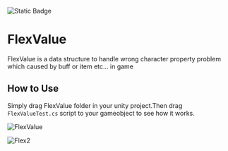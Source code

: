 ![Static Badge](https://img.shields.io/badge/Unity-brightgreen)
# FlexValue
FlexValue is a data structure to handle wrong character property problem which caused by buff or item  etc... in game
## How to Use
Simply drag FlexValue folder in your unity project.Then drag ` FlexValueTest.cs ` script to your gameobject to see how it works.

![FlexValue](https://github.com/BacteriaEnter/FlexValue/assets/64729329/0cdd4fff-2af0-426b-8127-d161dd4465ab)

![Flex2](https://github.com/BacteriaEnter/FlexValue/assets/64729329/71a888a7-0f6a-4260-8cd8-233d99220cf1)
